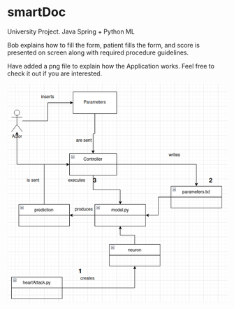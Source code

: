 # smartDoc
University Project. Java Spring + Python ML

Bob explains how to fill the form, patient fills the form, and score is presented on screen along with required procedure guidelines.

Have added a png file to explain how the Application works. Feel free to check it out if you are interested.

![How The model Works](https://github.com/stavrosmachinima/smartDoc/blob/master/How%20App%20Works%20in%20a%20nutshell.png)
